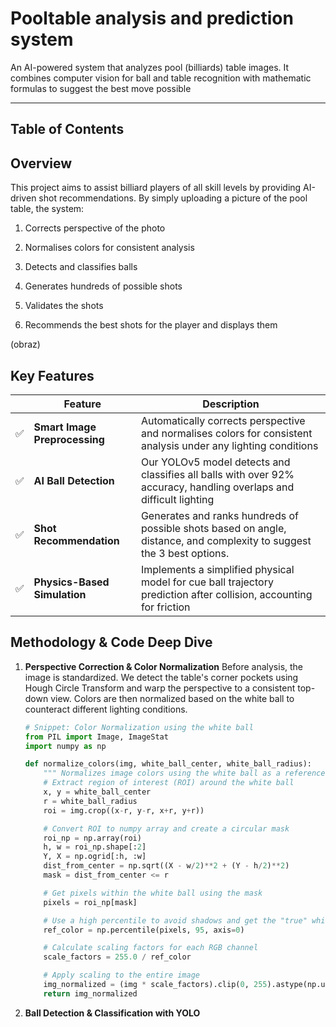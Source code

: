 # Pooltable analysis and prediction system

An AI-powered system that analyzes pool (billiards) table images. It combines computer vision for ball and table recognition with mathematic formulas to suggest the best move possible

<hr>

## Table of Contents

## Overview

This project aims to assist billiard players of all skill levels by providing AI-driven shot recommendations. By simply uploading a picture of the pool table, the system:

1. Corrects perspective of the photo
  
2. Normalises colors for consistent analysis
  
3. Detects and classifies balls
  
4. Generates hundreds of possible shots
  
5. Validates the shots
  
6. Recommends the best shots for the player and displays them
  

(obraz)

## Key Features

|     | Feature | Description |
| --- | --- | --- |
| ✅   | **Smart Image Preprocessing** | Automatically corrects perspective and normalises colors for consistent analysis under any lighting conditions |
| ✅   | **AI Ball Detection** | Our YOLOv5 model detects and classifies all balls with over 92% accuracy, handling overlaps and difficult lighting |
| ✅   | **Shot Recommendation** | Generates and ranks hundreds of possible shots based on angle, distance, and complexity to suggest the 3 best options. |
| ✅   | **Physics-Based Simulation** | Implements a simplified physical model for cue ball trajectory prediction after collision, accounting for friction |

## Methodology & Code Deep Dive

1. **Perspective Correction & Color Normalization** 
  Before analysis, the image is standardized. We detect the table's corner pockets using Hough Circle Transform and warp the perspective to a consistent top-down view. Colors are then normalized based on the white ball to counteract different lighting conditions.
  
    ```python
    # Snippet: Color Normalization using the white ball
    from PIL import Image, ImageStat
    import numpy as np
    
    def normalize_colors(img, white_ball_center, white_ball_radius):
        """ Normalizes image colors using the white ball as a reference. """
        # Extract region of interest (ROI) around the white ball
        x, y = white_ball_center
        r = white_ball_radius
        roi = img.crop((x-r, y-r, x+r, y+r))
    
        # Convert ROI to numpy array and create a circular mask
        roi_np = np.array(roi)
        h, w = roi_np.shape[:2]
        Y, X = np.ogrid[:h, :w]
        dist_from_center = np.sqrt((X - w/2)**2 + (Y - h/2)**2)
        mask = dist_from_center <= r
    
        # Get pixels within the white ball using the mask
        pixels = roi_np[mask]
    
        # Use a high percentile to avoid shadows and get the "true" white
        ref_color = np.percentile(pixels, 95, axis=0)
    
        # Calculate scaling factors for each RGB channel
        scale_factors = 255.0 / ref_color
    
        # Apply scaling to the entire image
        img_normalized = (img * scale_factors).clip(0, 255).astype(np.uint8)
        return img_normalized
    ```
  

2. **Ball Detection & Classification with YOLO**